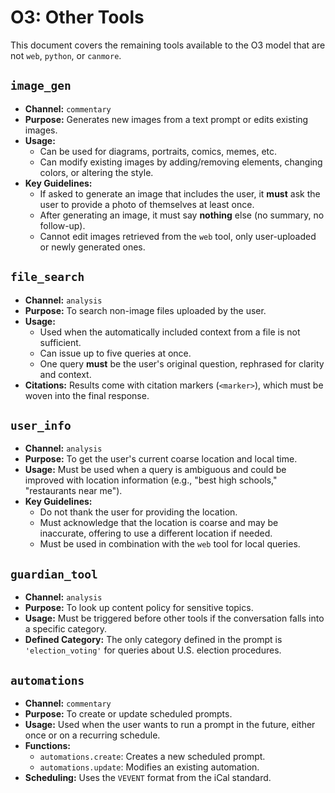 # O3: Other Tools

This document covers the remaining tools available to the O3 model that are not `web`, `python`, or `canmore`.

## `image_gen`

-   **Channel:** `commentary`
-   **Purpose:** Generates new images from a text prompt or edits existing images.
-   **Usage:**
    -   Can be used for diagrams, portraits, comics, memes, etc.
    -   Can modify existing images by adding/removing elements, changing colors, or altering the style.
-   **Key Guidelines:**
    -   If asked to generate an image that includes the user, it **must** ask the user to provide a photo of themselves at least once.
    -   After generating an image, it must say **nothing** else (no summary, no follow-up).
    -   Cannot edit images retrieved from the `web` tool, only user-uploaded or newly generated ones.

## `file_search`

-   **Channel:** `analysis`
-   **Purpose:** To search non-image files uploaded by the user.
-   **Usage:**
    -   Used when the automatically included context from a file is not sufficient.
    -   Can issue up to five queries at once.
    -   One query **must** be the user's original question, rephrased for clarity and context.
-   **Citations:** Results come with citation markers (`<marker>`), which must be woven into the final response.

## `user_info`

-   **Channel:** `analysis`
-   **Purpose:** To get the user's current coarse location and local time.
-   **Usage:** Must be used when a query is ambiguous and could be improved with location information (e.g., "best high schools," "restaurants near me").
-   **Key Guidelines:**
    -   Do not thank the user for providing the location.
    -   Must acknowledge that the location is coarse and may be inaccurate, offering to use a different location if needed.
    -   Must be used in combination with the `web` tool for local queries.

## `guardian_tool`

-   **Channel:** `analysis`
-   **Purpose:** To look up content policy for sensitive topics.
-   **Usage:** Must be triggered before other tools if the conversation falls into a specific category.
-   **Defined Category:** The only category defined in the prompt is `'election_voting'` for queries about U.S. election procedures.

## `automations`

-   **Channel:** `commentary`
-   **Purpose:** To create or update scheduled prompts.
-   **Usage:** Used when the user wants to run a prompt in the future, either once or on a recurring schedule.
-   **Functions:**
    -   `automations.create`: Creates a new scheduled prompt.
    -   `automations.update`: Modifies an existing automation.
-   **Scheduling:** Uses the `VEVENT` format from the iCal standard. 